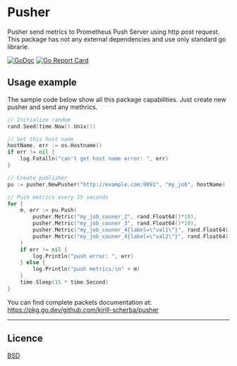 # Pusher

Pusher send metrics to Prometheus Push Server using http post request. This
package has not any external dependencies and use only standard go librarie.

[![GoDoc](https://godoc.org/github.com/kirill-scherba/pusher?status.svg)](https://godoc.org/github.com/kirill-scherba/pusher/)
[![Go Report Card](https://goreportcard.com/badge/github.com/kirill-scherba/pusher)](https://goreportcard.com/report/github.com/kirill-scherba/pusher)

## Usage example

The sample code below show all this package capabilities. Just create new pusher
and send any methrics.

```go
// Initialize random
rand.Seed(time.Now().Unix())

// Get this host name
hostName, err := os.Hostname()
if err != nil {
    log.Fatalln("can't get host name error: ", err)
}

// Create publisher
pu := pusher.NewPusher("http://example.com:9091", "my_job", hostName)

// Push metrics every 15 seconds
for {
    m, err := pu.Push(
        pusher.Metric("my_job_couner_2", rand.Float64()*10),
        pusher.Metric("my_job_couner_3", rand.Float64()*10),
        pusher.Metric("my_job_couner_4{label=\"val1\"}", rand.Float64()*100),
        pusher.Metric("my_job_couner_4{label=\"val2\"}", rand.Float64()*100),
    )
    if err != nil {
        log.Println("push error: ", err)
    } else {
        log.Println("push metrics:\n" + m)
    }
    time.Sleep(15 * time.Second)
}
```

You can find complete packets documentation at: <https://pkg.go.dev/github.com/kirill-scherba/pusher>

-----------------------

## Licence

[BSD](LICENSE)
